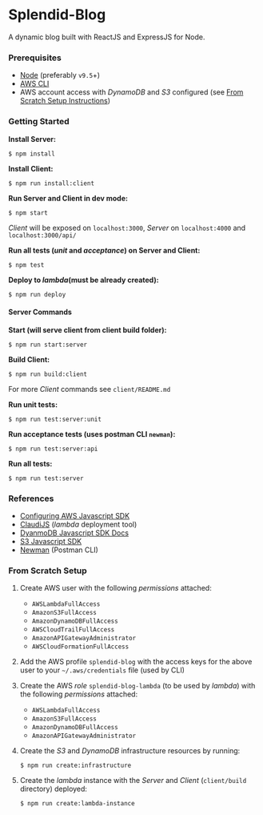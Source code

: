 # Splendid-Blog

A dynamic blog built with ReactJS and ExpressJS for Node.

### Prerequisites

- [Node](https://nodejs.org/en/) (preferably `v9.5`+)
- [AWS CLI](https://aws.amazon.com/cli/)
- AWS account access with _DynamoDB_ and _S3_ configured (see [From Scratch Setup Instructions](#From-Scratch-Setup))

### Getting Started

**Install Server:**

```shell
$ npm install
```

**Install Client:**

```shell
$ npm run install:client
```

**Run Server and Client in dev mode:**

```shell
$ npm start
```

_Client_ will be exposed on `localhost:3000`, _Server_ on `localhost:4000` and `localhost:3000/api/`

**Run all tests (_unit_ and _acceptance_) on Server and Client:**

```shell
$ npm test
```

**Deploy to _lambda_(must be already created):**

```shell
$ npm run deploy
```

#### Server Commands

**Start (will serve client from client build folder):**

```shell
$ npm run start:server
```

**Build Client:**

```shell
$ npm run build:client
```

For more _Client_ commands see `client/README.md`

**Run unit tests:**

```shell
$ npm run test:server:unit
```

**Run acceptance tests (uses postman CLI `newman`):**

```shell
$ npm run test:server:api
```

**Run all tests:**

```shell
$ npm run test:server
```

### References

- [Configuring AWS Javascript SDK](https://docs.aws.amazon.com/sdk-for-javascript/v2/developer-guide/configuring-the-jssdk.html)
- [ClaudiJS](https://www.claudiajs.com/tutorials/) (_lambda_ deployment tool)
- [DyanmoDB Javascript SDK Docs](https://docs.aws.amazon.com/AWSJavaScriptSDK/latest/AWS/DynamoDB.html)
- [S3 Javascript SDK](https://docs.aws.amazon.com/AWSJavaScriptSDK/latest/AWS/S3.html)
- [Newman](https://learning.getpostman.com/docs/postman/collection_runs/command_line_integration_with_newman/) (Postman CLI)

### From Scratch Setup

1. Create AWS user with the following _permissions_ attached:

   - `AWSLambdaFullAccess`
   - `AmazonS3FullAccess`
   - `AmazonDynamoDBFullAccess`
   - `AWSCloudTrailFullAccess`
   - `AmazonAPIGatewayAdministrator`
   - `AWSCloudFormationFullAccess`

2. Add the AWS profile `splendid-blog` with the access keys for the above user to your `~/.aws/credentials` file (used by CLI)

3. Create the AWS _role_ `splendid-blog-lambda` (to be used by _lambda_) with the following _permissions_ attached:

   - `AWSLambdaFullAccess`
   - `AmazonS3FullAccess`
   - `AmazonDynamoDBFullAccess`
   - `AmazonAPIGatewayAdministrator`

4. Create the _S3_ and _DynamoDB_ infrastructure resources by running:
   ```shell
   $ npm run create:infrastructure
   ```
5. Create the _lambda_ instance with the _Server_ and _Client_ (`client/build` directory) deployed:

   ```
   $ npm run create:lambda-instance
   ```
